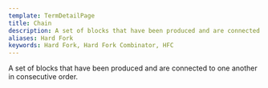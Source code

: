 ```yaml
---
template: TermDetailPage
title: Chain
description: A set of blocks that have been produced and are connected to one another in consecutive order.
aliases: Hard Fork
keywords: Hard Fork, Hard Fork Combinator, HFC
---
```


A set of blocks that have been produced and are connected to one another in consecutive order.
